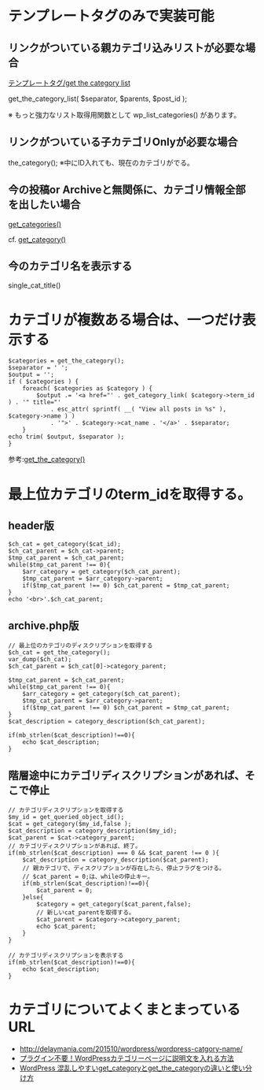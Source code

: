 # テンプレートタグのみで実装可能
## リンクがついている親カテゴリ込みリストが必要な場合
[テンプレートタグ/get the category list](https://wpdocs.osdn.jp/%E3%83%86%E3%83%B3%E3%83%97%E3%83%AC%E3%83%BC%E3%83%88%E3%82%BF%E3%82%B0/get_the_category_list)

get_the_category_list( $separator, $parents, $post_id );

※ もっと強力なリスト取得用関数として wp_list_categories() があります。

## リンクがついている子カテゴリOnlyが必要な場合
the_category();
※中にID入れても、現在のカテゴリがでる。

## 今の投稿or Archiveと無関係に、カテゴリ情報全部を出したい場合
[get_categories()](https://wpdocs.osdn.jp/%E9%96%A2%E6%95%B0%E3%83%AA%E3%83%95%E3%82%A1%E3%83%AC%E3%83%B3%E3%82%B9/get_categories#.E3.83.89.E3.83.AD.E3.83.83.E3.83.97.E3.83.80.E3.82.A6.E3.83.B3.E3.83.9C.E3.83.83.E3.82.AF.E3.82.B9)

cf. [get_category()](https://wpdocs.osdn.jp/%E9%96%A2%E6%95%B0%E3%83%AA%E3%83%95%E3%82%A1%E3%83%AC%E3%83%B3%E3%82%B9/get_category)

## 今のカテゴリ名を表示する
single_cat_title()

# カテゴリが複数ある場合は、一つだけ表示する
```
$categories = get_the_category();
$separator = ' ';
$output = '';
if ( $categories ) {
	foreach( $categories as $category ) {
		$output .= '<a href="' . get_category_link( $category->term_id ) . '" title="' 
			. esc_attr( sprintf( __( "View all posts in %s" ), $category->name ) ) 
			. '">' . $category->cat_name . '</a>' . $separator;
	}
echo trim( $output, $separator );
}
```

参考:[get_the_category()](https://wpdocs.osdn.jp/%E3%83%86%E3%83%B3%E3%83%97%E3%83%AC%E3%83%BC%E3%83%88%E3%82%BF%E3%82%B0/get_the_category)

# 最上位カテゴリのterm_idを取得する。
## header版

```
$ch_cat = get_category($cat_id);
$ch_cat_parent = $ch_cat->parent;
$tmp_cat_parent = $ch_cat_parent;
while($tmp_cat_parent !== 0){
    $arr_category = get_category($ch_cat_parent);
    $tmp_cat_parent = $arr_category->parent;
    if($tmp_cat_parent !== 0) $ch_cat_parent = $tmp_cat_parent;
}
echo '<br>'.$ch_cat_parent;
```

## archive.php版

```
// 最上位のカテゴリのディスクリプションを取得する 
$ch_cat = get_the_category();
var_dump($ch_cat);
$ch_cat_parent = $ch_cat[0]->category_parent;

$tmp_cat_parent = $ch_cat_parent;
while($tmp_cat_parent !== 0){
	$arr_category = get_category($ch_cat_parent);
	$tmp_cat_parent = $arr_category->parent;
	if($tmp_cat_parent !== 0) $ch_cat_parent = $tmp_cat_parent;
}
$cat_description = category_description($ch_cat_parent);

if(mb_strlen($cat_description)!==0){
	echo $cat_description;
}
```

## 階層途中にカテゴリディスクリプションがあれば、そこで停止


```
// カテゴリディスクリプションを取得する 
$my_id = get_queried_object_id();
$cat = get_category($my_id,false ); 
$cat_description = category_description($my_id);
$cat_parent = $cat->category_parent;
// カテゴリディスクリプションがあれば、終了。
if(mb_strlen($cat_description) === 0 && $cat_parent !== 0 ){
	$cat_description = category_description($cat_parent);
	// 親カテゴリで、ディスクリプションが存在したら、停止フラグをつける。
	// $cat_parent = 0;は、whileの停止キー。
	if(mb_strlen($cat_description)!==0){
		$cat_parent = 0;
	}else{
		$category = get_category($cat_parent,false);
		// 新しいcat_parentを取得する。
		$cat_parent = $category->category_parent;
		echo $cat_parent;
	}
}

// カテゴリディスクリプションを表示する
if(mb_strlen($cat_description)!==0){
	echo $cat_description;
}
```
    
# カテゴリについてよくまとまっているURL
* http://delaymania.com/201510/wordpress/wordpress-catgory-name/
* [プラグイン不要！WordPressカテゴリーページに説明文を入れる方法](https://naifix.com/category-customize/)
* [WordPress 混乱しやすいget_categoryとget_the_categoryの違いと使い分け方](http://www.kerenor.jp/get-category-and-get-the-category/)
